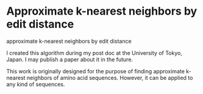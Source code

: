 # Approximate k-nearest neighbors by edit distance 
 approximate k-nearest neighbors by edit distance 

I created this algorithm during my post doc at the University of Tokyo, Japan. I may publish a paper about it in the future.

This work is originally designed for the purpose of finding approximate k-nearest neighbors of amino acid sequences. However, it can be applied to any kind of sequences.